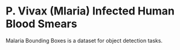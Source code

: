 # P. Vivax (Mlaria) Infected Human Blood Smears

Malaria Bounding Boxes is a dataset for object detection tasks.